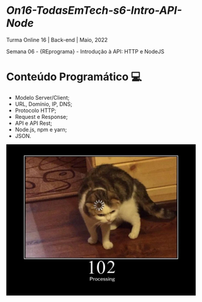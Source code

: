 # ***On16-TodasEmTech-s6-Intro-API-Node***
Turma Online 16 | Back-end | Maio, 2022 

Semana 06 - {REprograma} - Introdução à API: HTTP e NodeJS 
#

# **Conteúdo Programático** :computer: 
- Modelo Server/Client;
- URL, Domínio, IP, DNS;
- Protocolo HTTP;
- Request e Response;
- API e API Rest;
- Node.js, npm e yarn;
- JSON.

![102](102.jpg)

#


